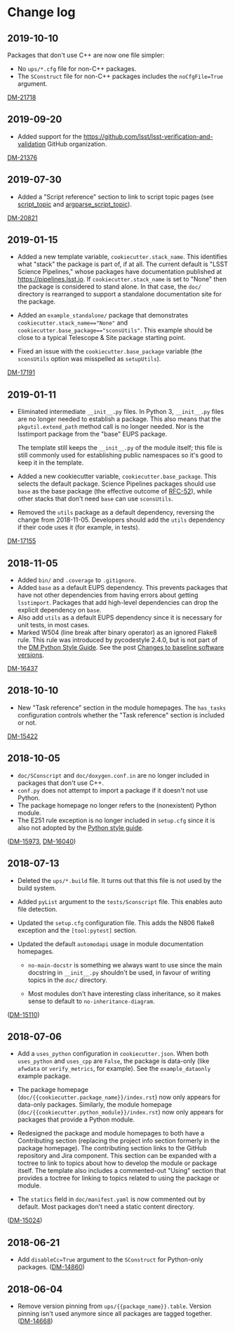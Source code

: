 # Change log

## 2019-10-10

Packages that don't use C++ are now one file simpler:

- No `ups/*.cfg` file for non-C++ packages.
- The `SConstruct` file for non-C++ packages includes the `noCfgFile=True` argument.

[DM-21718](https://jira.lsstcorp.org/browse/DM-21718)

## 2019-09-20

- Added support for the https://github.com/lsst/lsst-verification-and-validation GitHub organization.

[DM-21376](https://jira.lsstcorp.org/browse/DM-21376)

## 2019-07-30

- Added a "Script reference" section to link to script topic pages (see [script_topic](../../file_templates/script_topic) and [argparse_script_topic](../../file_templates/argparse_script_topic)).

[DM-20821](https://jira.lsstcorp.org/browse/DM-20821)

## 2019-01-15

- Added a new template variable, `cookiecutter.stack_name`.
  This identifies what "stack" the package is part of, if at all.
  The current default is "LSST Science Pipelines," whose packages have documentation published at https://pipelines.lsst.io.
  If `cookiecutter.stack_name` is set to "None" then the package is considered to stand alone.
  In that case, the `doc/` directory is rearranged to support a standalone documentation site for the package.

- Added an `example_standalone/` package that demonstrates `cookiecutter.stack_name=="None"` and `cookiecutter.base_package=="sconsUtils"`.
  This example should be close to a typical Telescope & Site package starting point.

- Fixed an issue with the `cookiecutter.base_package` variable (the `sconsUtils` option was misspelled as `setupUtils`).

[DM-17191](https://jira.lsstcorp.org/browse/DM-17191)

## 2019-01-11

- Eliminated intermediate `__init__.py` files.
  In Python 3, `__init__.py` files are no longer needed to establish a package.
  This also means that the `pkgutil.extend_path` method call is no longer needed.
  Nor is the lsstimport package from the "base" EUPS package.

  The template still keeps the `__init__.py` of the module itself; this file is still commonly used for establishing public namespaces so it's good to keep it in the template.

- Added a new cookiecutter variable, `cookiecutter.base_package`.
  This selects the default package.
  Science Pipelines packages should use `base` as the base package (the effective outcome of [RFC-52](https://jira.lsstcorp.org/browse/RFC-52)), while other stacks that don't need `base` can use `sconsUtils`.

- Removed the `utils` package as a default dependency, reversing the change from 2018-11-05.
  Developers should add the `utils` dependency if their code uses it (for example, in tests).

[DM-17155](https://jira.lsstcorp.org/browse/DM-17155)

## 2018-11-05

- Added `bin/` and `.coverage` to `.gitignore`.
- Added `base` as a default EUPS dependency.
  This prevents packages that have not other dependencies from having errors about getting `lsstimport`.
  Packages that add high-level dependencies can drop the explicit dependency on `base`.
- Also add `utils` as a default EUPS dependency since it is necessary for unit tests, in most cases.
- Marked W504 (line break after binary operator) as an ignored Flake8 rule.
  This rule was introduced by pycodestyle 2.4.0, but is not part of the [DM Python Style Guide](https://developer.lsst.io/python/style.html).
  See the post [Changes to baseline software versions](https://community.lsst.org/t/changes-to-baseline-software-versions/3366).

[DM-16437](https://jira.lsstcorp.org/browse/DM-16437)

## 2018-10-10

- New "Task reference" section in the module homepages.
  The `has_tasks` configuration controls whether the "Task reference" section is included or not.

[DM-15422](https://jira.lsstcorp.org/browse/DM-15422)

## 2018-10-05

- `doc/SConscript` and `doc/doxygen.conf.in` are no longer included in packages that don't use C++.
- `conf.py` does not attempt to import a package if it doesn't not use Python.
- The package homepage no longer refers to the (nonexistent) Python module.
- The E251 rule exception is no longer included in `setup.cfg` since it is also not adopted by the [Python style guide](https://developer.lsst.io/python/style.html#exceptions-to-pep-8).

([DM-15973](https://jira.lsstcorp.org/browse/DM-15973), [DM-16040](https://jira.lsstcorp.org/browse/DM-16040))

## 2018-07-13

- Deleted the `ups/*.build` file.
  It turns out that this file is not used by the build system.

- Added `pyList` argument to the `tests/Sconscript` file.
  This enables auto file detection.

- Updated the `setup.cfg` configuration file.
  This adds the N806 flake8 exception and the `[tool:pytest]` section.

- Updated the default `automodapi` usage in module documentation homepages.

  - `no-main-docstr` is something we always want to use since the main docstring in `__init__.py` shouldn't be used, in favour of writing topics in the `doc/` directory.

  - Most modules don't have interesting class inheritance, so it makes sense to default to `no-inheritance-diagram`.

([DM-15110](https://jira.lsstcorp.org/browse/DM-15110))

## 2018-07-06

- Add a `uses_python` configuration in `cookiecutter.json`.
  When both `uses_python` and `uses_cpp` are `False`, the package is data-only (like `afwdata` or `verify_metrics`, for example).
  See the `example_dataonly` example package.

- The package homepage (`doc/{{cookiecutter.package_name}}/index.rst`) now only appears for data-only packages.
  Similarly, the module homepage (`doc/{{cookiecutter.python_module}}/index.rst`) now only appears for packages that provide a Python module.

- Redesigned the package and module homepages to both have a Contributing section (replacing the project info section formerly in the package homepage).
  The contributing section links to the GitHub repository and Jira component.
  This section can be expanded with a toctree to link to topics about how to develop the module or package itself.
  The template also includes a commented-out "Using" section that provides a toctree for linking to topics related to using the package or module.

- The `statics` field in `doc/manifest.yaml` is now commented out by default.
  Most packages don't need a static content directory.

([DM-15024](https://jira.lsstcorp.org/browse/DM-15024))

## 2018-06-21

- Add `disableCc=True` argument to the `SConstruct` for Python-only packages.
  ([DM-14860](https://jira.lsstcorp.org/browse/DM-14860))

## 2018-06-04

- Remove version pinning from `ups/{{package_name}}.table`.
  Version pinning isn't used anymore since all packages are tagged together.
  ([DM-14668](https://jira.lsstcorp.org/browse/DM-14668))
